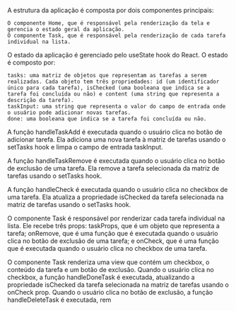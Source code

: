 A estrutura da aplicação é composta por dois componentes principais:

    O componente Home, que é responsável pela renderização da tela e gerencia o estado geral da aplicação.
    O componente Task, que é responsável pela renderização de cada tarefa individual na lista.

O estado da aplicação é gerenciado pelo useState hook do React. O estado é composto por:

    tasks: uma matriz de objetos que representam as tarefas a serem realizadas. Cada objeto tem três propriedades: id (um identificador único para cada tarefa), isChecked (uma booleana que indica se a tarefa foi concluída ou não) e content (uma string que representa a descrição da tarefa).
    taskInput: uma string que representa o valor do campo de entrada onde o usuário pode adicionar novas tarefas.
    done: uma booleana que indica se a tarefa foi concluída ou não.

A função handleTaskAdd é executada quando o usuário clica no botão de adicionar tarefa. Ela adiciona uma nova tarefa à matriz de tarefas usando o setTasks hook e limpa o campo de entrada taskInput.

A função handleTaskRemove é executada quando o usuário clica no botão de exclusão de uma tarefa. Ela remove a tarefa selecionada da matriz de tarefas usando o setTasks hook.

A função handleCheck é executada quando o usuário clica no checkbox de uma tarefa. Ela atualiza a propriedade isChecked da tarefa selecionada na matriz de tarefas usando o setTasks hook.

O componente Task é responsável por renderizar cada tarefa individual na lista. Ele recebe três props: taskProps, que é um objeto que representa a tarefa; onRemove, que é uma função que é executada quando o usuário clica no botão de exclusão de uma tarefa; e onCheck, que é uma função que é executada quando o usuário clica no checkbox de uma tarefa.

O componente Task renderiza uma view que contém um checkbox, o conteúdo da tarefa e um botão de exclusão. Quando o usuário clica no checkbox, a função handleDoneTask é executada, atualizando a propriedade isChecked da tarefa selecionada na matriz de tarefas usando o onCheck prop. Quando o usuário clica no botão de exclusão, a função handleDeleteTask é executada, rem
